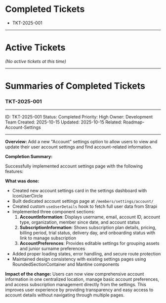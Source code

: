 # Completed Tickets

- TKT-2025-001

---

# Active Tickets

_(No active tickets at this time)_

---

# Summaries of Completed Tickets

### TKT-2025-001

---

ID: TKT-2025-001
Status: Completed
Priority: High
Owner: Development Team
Created: 2025-10-15
Updated: 2025-10-15
Related: Roadmap-Account-Settings

---

**Overview:**
Add a new "Account" settings option to allow users to view and update their user account settings and find account-related information.

**Completion Summary:**

Successfully implemented account settings page with the following features:

**What was done:**

- Created new account settings card in the settings dashboard with IconUserCircle
- Built dedicated account settings page at `/members/settings/account/`
- Created custom `useUserDetails` hook to fetch full user data from Strapi
- Implemented three component sections:
  1. **AccountInformation**: Displays username, email, account ID, account type, organization, member since date, and account status
  2. **SubscriptionInformation**: Shows subscription plan details, pricing, billing period, trial status, delivery day, and onboarding status with link to manage subscription
  3. **AccountPreferences**: Provides editable settings for grouping assets and junior surname preferences
- Added proper loading states, error handling, and secure route protection
- Maintained design consistency with existing settings pages using RoundedSectionContainer and Mantine components

**Impact of the change:**
Users can now view comprehensive account information in one centralized location, manage basic account preferences, and access subscription management directly from the settings. This improves user experience by providing transparency and easy access to account details without navigating through multiple pages.
